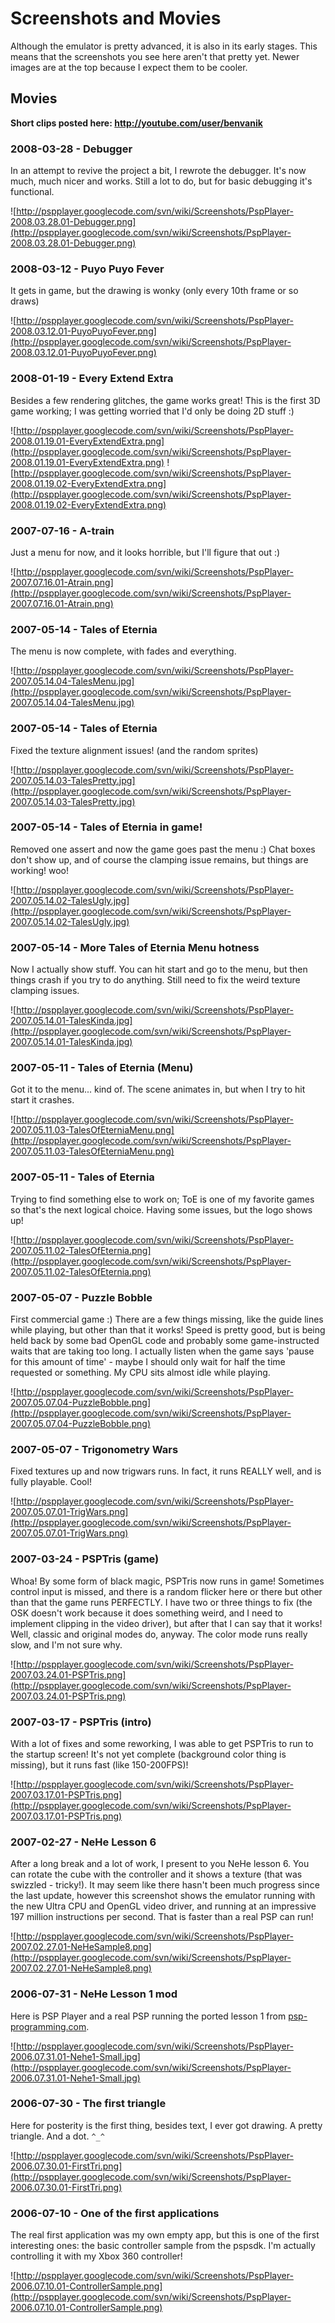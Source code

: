# Screenshots and Movies #
Although the emulator is pretty advanced, it is also in its early stages. This means that the screenshots you see here aren't that pretty yet. Newer images are at the top because I expect them to be cooler.

## Movies ##
**Short clips posted here: http://youtube.com/user/benvanik**

### 2008-03-28 - Debugger ###
In an attempt to revive the project a bit, I rewrote the debugger. It's now much, much nicer and works. Still a lot to do, but for basic debugging it's functional.

![http://pspplayer.googlecode.com/svn/wiki/Screenshots/PspPlayer-2008.03.28.01-Debugger.png](http://pspplayer.googlecode.com/svn/wiki/Screenshots/PspPlayer-2008.03.28.01-Debugger.png)

### 2008-03-12 - Puyo Puyo Fever ###
It gets in game, but the drawing is wonky (only every 10th frame or so draws)

![http://pspplayer.googlecode.com/svn/wiki/Screenshots/PspPlayer-2008.03.12.01-PuyoPuyoFever.png](http://pspplayer.googlecode.com/svn/wiki/Screenshots/PspPlayer-2008.03.12.01-PuyoPuyoFever.png)

### 2008-01-19 - Every Extend Extra ###
Besides a few rendering glitches, the game works great! This is the first 3D game working; I was getting worried that I'd only be doing 2D stuff :)

![http://pspplayer.googlecode.com/svn/wiki/Screenshots/PspPlayer-2008.01.19.01-EveryExtendExtra.png](http://pspplayer.googlecode.com/svn/wiki/Screenshots/PspPlayer-2008.01.19.01-EveryExtendExtra.png)
![http://pspplayer.googlecode.com/svn/wiki/Screenshots/PspPlayer-2008.01.19.02-EveryExtendExtra.png](http://pspplayer.googlecode.com/svn/wiki/Screenshots/PspPlayer-2008.01.19.02-EveryExtendExtra.png)

### 2007-07-16 - A-train ###
Just a menu for now, and it looks horrible, but I'll figure that out :)

![http://pspplayer.googlecode.com/svn/wiki/Screenshots/PspPlayer-2007.07.16.01-Atrain.png](http://pspplayer.googlecode.com/svn/wiki/Screenshots/PspPlayer-2007.07.16.01-Atrain.png)

### 2007-05-14 - Tales of Eternia ###
The menu is now complete, with fades and everything.

![http://pspplayer.googlecode.com/svn/wiki/Screenshots/PspPlayer-2007.05.14.04-TalesMenu.jpg](http://pspplayer.googlecode.com/svn/wiki/Screenshots/PspPlayer-2007.05.14.04-TalesMenu.jpg)

### 2007-05-14 - Tales of Eternia ###
Fixed the texture alignment issues! (and the random sprites)

![http://pspplayer.googlecode.com/svn/wiki/Screenshots/PspPlayer-2007.05.14.03-TalesPretty.jpg](http://pspplayer.googlecode.com/svn/wiki/Screenshots/PspPlayer-2007.05.14.03-TalesPretty.jpg)

### 2007-05-14 - Tales of Eternia in game! ###
Removed one assert and now the game goes past the menu :) Chat boxes don't show up, and of course the clamping issue remains, but things are working! woo!

![http://pspplayer.googlecode.com/svn/wiki/Screenshots/PspPlayer-2007.05.14.02-TalesUgly.jpg](http://pspplayer.googlecode.com/svn/wiki/Screenshots/PspPlayer-2007.05.14.02-TalesUgly.jpg)

### 2007-05-14 - More Tales of Eternia Menu hotness ###
Now I actually show stuff. You can hit start and go to the menu, but then things crash if you try to do anything. Still need to fix the weird texture clamping issues.

![http://pspplayer.googlecode.com/svn/wiki/Screenshots/PspPlayer-2007.05.14.01-TalesKinda.jpg](http://pspplayer.googlecode.com/svn/wiki/Screenshots/PspPlayer-2007.05.14.01-TalesKinda.jpg)

### 2007-05-11 - Tales of Eternia (Menu) ###
Got it to the menu... kind of. The scene animates in, but when I try to hit start it crashes.

![http://pspplayer.googlecode.com/svn/wiki/Screenshots/PspPlayer-2007.05.11.03-TalesOfEterniaMenu.png](http://pspplayer.googlecode.com/svn/wiki/Screenshots/PspPlayer-2007.05.11.03-TalesOfEterniaMenu.png)

### 2007-05-11 - Tales of Eternia ###
Trying to find something else to work on; ToE is one of my favorite games so that's the next logical choice. Having some issues, but the logo shows up!

![http://pspplayer.googlecode.com/svn/wiki/Screenshots/PspPlayer-2007.05.11.02-TalesOfEternia.png](http://pspplayer.googlecode.com/svn/wiki/Screenshots/PspPlayer-2007.05.11.02-TalesOfEternia.png)

### 2007-05-07 - Puzzle Bobble ###
First commercial game :)
There are a few things missing, like the guide lines while playing, but other than that it works! Speed is pretty good, but is being held back by some bad OpenGL code and probably some game-instructed waits that are taking too long. I actually listen when the game says 'pause for this amount of time' - maybe I should only wait for half the time requested or something. My CPU sits almost idle while playing.

![http://pspplayer.googlecode.com/svn/wiki/Screenshots/PspPlayer-2007.05.07.04-PuzzleBobble.png](http://pspplayer.googlecode.com/svn/wiki/Screenshots/PspPlayer-2007.05.07.04-PuzzleBobble.png)

### 2007-05-07 - Trigonometry Wars ###
Fixed textures up and now trigwars runs. In fact, it runs REALLY well, and is fully playable. Cool!

![http://pspplayer.googlecode.com/svn/wiki/Screenshots/PspPlayer-2007.05.07.01-TrigWars.png](http://pspplayer.googlecode.com/svn/wiki/Screenshots/PspPlayer-2007.05.07.01-TrigWars.png)

### 2007-03-24 - PSPTris (game) ###
Whoa! By some form of black magic, PSPTris now runs in game! Sometimes control input is missed, and there is a random flicker here or there but other than that the game runs PERFECTLY. I have two or three things to fix (the OSK doesn't work because it does something weird, and I need to implement clipping in the video driver), but after that I can say that it works! Well, classic and original modes do, anyway. The color mode runs really slow, and I'm not sure why.

![http://pspplayer.googlecode.com/svn/wiki/Screenshots/PspPlayer-2007.03.24.01-PSPTris.png](http://pspplayer.googlecode.com/svn/wiki/Screenshots/PspPlayer-2007.03.24.01-PSPTris.png)

### 2007-03-17 - PSPTris (intro) ###
With a lot of fixes and some reworking, I was able to get PSPTris to run to the startup screen! It's not yet complete (background color thing is missing), but it runs fast (like 150-200FPS)!

![http://pspplayer.googlecode.com/svn/wiki/Screenshots/PspPlayer-2007.03.17.01-PSPTris.png](http://pspplayer.googlecode.com/svn/wiki/Screenshots/PspPlayer-2007.03.17.01-PSPTris.png)

### 2007-02-27 - NeHe Lesson 6 ###
After a long break and a lot of work, I present to you NeHe lesson 6. You can rotate the cube with the controller and it shows a texture (that was swizzled - tricky!). It may seem like there hasn't been much progress since the last update, however this screenshot shows the emulator running with the new Ultra CPU and OpenGL video driver, and running at an impressive 197 million instructions per second. That is faster than a real PSP can run!

![http://pspplayer.googlecode.com/svn/wiki/Screenshots/PspPlayer-2007.02.27.01-NeHeSample8.png](http://pspplayer.googlecode.com/svn/wiki/Screenshots/PspPlayer-2007.02.27.01-NeHeSample8.png)

### 2006-07-31 - NeHe Lesson 1 mod ###
Here is PSP Player and a real PSP running the ported lesson 1 from [psp-programming.com](http://www.psp-programming.com/code/index.php?id=c:pspgu-neheport-lesson1).

![http://pspplayer.googlecode.com/svn/wiki/Screenshots/PspPlayer-2006.07.31.01-Nehe1-Small.jpg](http://pspplayer.googlecode.com/svn/wiki/Screenshots/PspPlayer-2006.07.31.01-Nehe1-Small.jpg)

### 2006-07-30 - The first triangle ###
Here for posterity is the first thing, besides text, I ever got drawing. A pretty triangle. And a dot. `^_^`

![http://pspplayer.googlecode.com/svn/wiki/Screenshots/PspPlayer-2006.07.30.01-FirstTri.png](http://pspplayer.googlecode.com/svn/wiki/Screenshots/PspPlayer-2006.07.30.01-FirstTri.png)

### 2006-07-10 - One of the first applications ###
The real first application was my own empty app, but this is one of the first interesting ones: the basic controller sample from the pspsdk. I'm actually controlling it with my Xbox 360 controller!

![http://pspplayer.googlecode.com/svn/wiki/Screenshots/PspPlayer-2006.07.10.01-ControllerSample.png](http://pspplayer.googlecode.com/svn/wiki/Screenshots/PspPlayer-2006.07.10.01-ControllerSample.png)